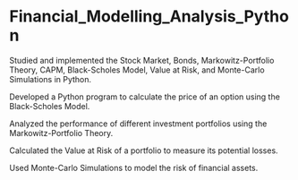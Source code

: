 # Financial_Modelling_Analysis_Python

Studied and implemented the Stock Market, Bonds, Markowitz-Portfolio Theory, CAPM, Black-Scholes Model, Value at Risk, and Monte-Carlo Simulations in Python.

Developed a Python program to calculate the price of an option using the Black-Scholes Model.

Analyzed the performance of different investment portfolios using the Markowitz-Portfolio Theory.

Calculated the Value at Risk of a portfolio to measure its potential losses.

Used Monte-Carlo Simulations to model the risk of financial assets.
